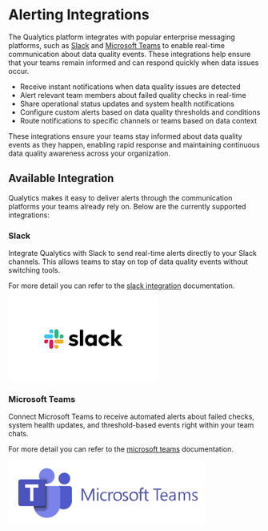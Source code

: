 # Alerting Integrations

The Qualytics platform integrates with popular enterprise messaging platforms, such as [Slack](./alerting/slack.md) and [Microsoft Teams](./alerting/msft_teams.md) to enable real-time communication about data quality events. These integrations help ensure that your teams remain informed and can respond quickly when data issues occur.

- Receive instant notifications when data quality issues are detected
- Alert relevant team members about failed quality checks in real-time
- Share operational status updates and system health notifications
- Configure custom alerts based on data quality thresholds and conditions
- Route notifications to specific channels or teams based on data context

These integrations ensure your teams stay informed about data quality events as they happen, enabling rapid response and maintaining continuous data quality awareness across your organization.

## Available Integration

Qualytics makes it easy to deliver alerts through the communication platforms your teams already rely on. Below are the currently supported integrations:

### Slack

Integrate Qualytics with Slack to send real-time alerts directly to your Slack channels. This allows teams to stay on top of data quality events without switching tools.

For more detail you can refer to the [slack integration](./alerting/slack.md) documentation.

![resource-group-form](../../assets/integrations/alerting/slack.png)

### Microsoft Teams

Connect Microsoft Teams to receive automated alerts about failed checks, system health updates, and threshold-based events right within your team chats.

For more detail you can refer to the [microsoft teams](./alerting/msft_teams.md) documentation.

![resource-group-form](../../assets/integrations/alerting/microsoft.png)
